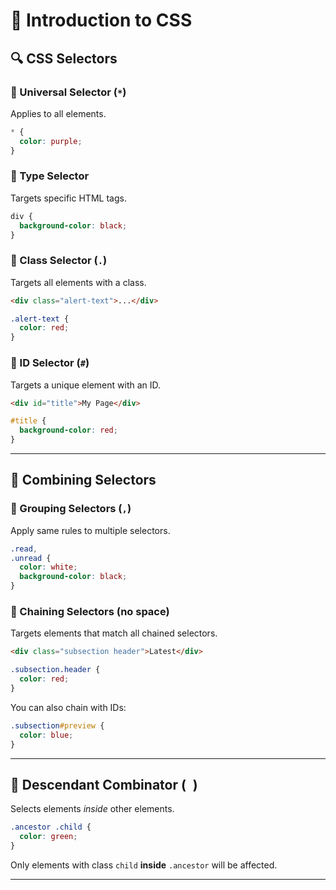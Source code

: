 # 🎨 Introduction to CSS

## 🔍 CSS Selectors

### 🔹 Universal Selector (`*`)

Applies to all elements.

```css
* {
  color: purple;
}
```

### 🔹 Type Selector

Targets specific HTML tags.

```css
div {
  background-color: black;
}
```

### 🔹 Class Selector (`.`)

Targets all elements with a class.

```html
<div class="alert-text">...</div>
```

```css
.alert-text {
  color: red;
}
```

### 🔹 ID Selector (`#`)

Targets a unique element with an ID.

```html
<div id="title">My Page</div>
```

```css
#title {
  background-color: red;
}
```

---

## 🧵 Combining Selectors

### 🔸 Grouping Selectors (`,`)

Apply same rules to multiple selectors.

```css
.read,
.unread {
  color: white;
  background-color: black;
}
```

### 🔸 Chaining Selectors (no space)

Targets elements that match all chained selectors.

```html
<div class="subsection header">Latest</div>
```

```css
.subsection.header {
  color: red;
}
```

You can also chain with IDs:

```css
.subsection#preview {
  color: blue;
}
```

---

## 📐 Descendant Combinator (` `)

Selects elements _inside_ other elements.

```css
.ancestor .child {
  color: green;
}
```

Only elements with class `child` **inside** `.ancestor` will be affected.

---
